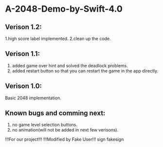 # A-2048-Demo-by-Swift-4.0
## Verison 1.2:
1.high score label implemented.
2.clean up the code.

## Verison 1.1:
1. added game over hint and solved the deadlock problems.
2. added restart button so that you can restart the game in the app directly.

## Verison 1.0:
Basic 2048 implementation.

## Known bugs and comming next:
1. no game level selection buttons.
2. no animation(will not be added in next few verisons).

!!!For our project!!!
!!!Modified by Fake User!!!
sign
fakesign
